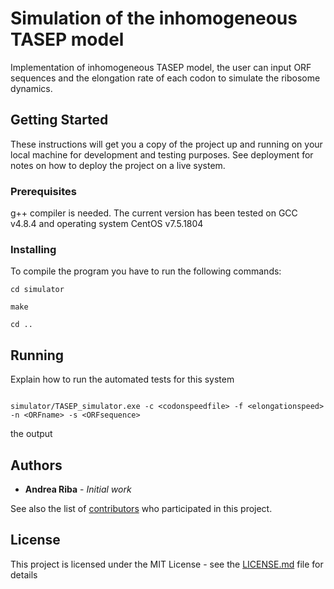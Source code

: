 # Simulation of the inhomogeneous TASEP model

Implementation of inhomogeneous TASEP model, the user can input ORF sequences and the elongation rate of each codon to simulate the ribosome dynamics.

## Getting Started

These instructions will get you a copy of the project up and running on your local machine for development and testing purposes. See deployment for notes on how to deploy the project on a live system.

### Prerequisites

g++ compiler is needed. The current version has been tested on GCC v4.8.4 and operating system CentOS v7.5.1804


### Installing

To compile the program you have to run the following commands:

```
cd simulator

make

cd ..

```

## Running

Explain how to run the automated tests for this system

```

simulator/TASEP_simulator.exe -c <codonspeedfile> -f <elongationspeed> -n <ORFname> -s <ORFsequence>

```
the output 

## Authors

* **Andrea Riba** - *Initial work*

See also the list of [contributors](https://github.com/your/project/contributors) who participated in this project.

## License

This project is licensed under the MIT License - see the [LICENSE.md](LICENSE.md) file for details


